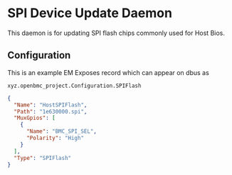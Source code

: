 # SPI Device Update Daemon

This daemon is for updating SPI flash chips commonly used for Host Bios.

## Configuration

This is an example EM Exposes record which can appear on dbus as

```
xyz.openbmc_project.Configuration.SPIFlash
```

```json
{
  "Name": "HostSPIFlash",
  "Path": "1e630000.spi",
  "MuxGpios": [
    {
      "Name": "BMC_SPI_SEL",
      "Polarity": "High"
    }
  ],
  "Type": "SPIFlash"
}
```
